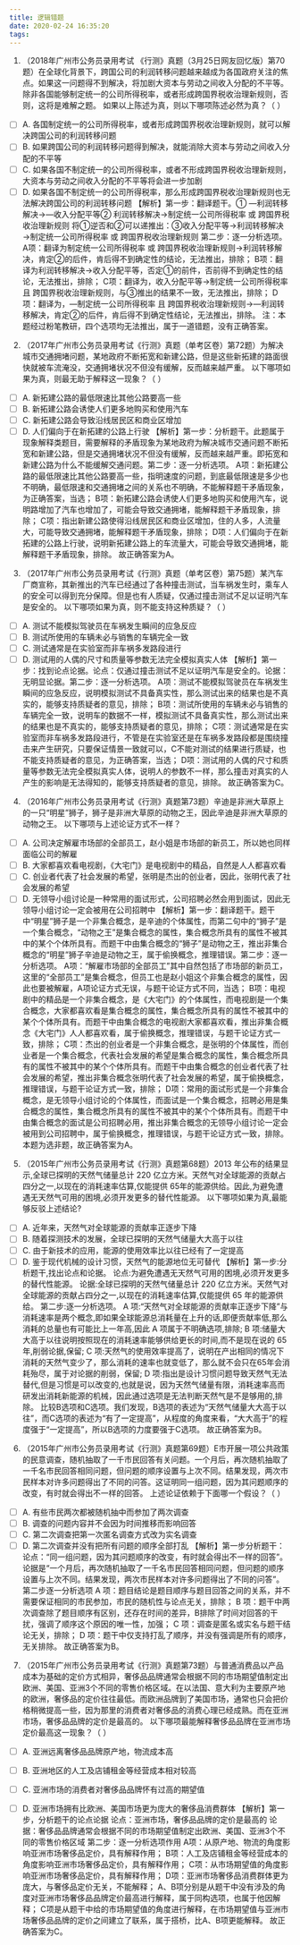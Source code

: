 ```yaml
---
title: 逻辑错题
date: 2020-02-24 16:35:20
tags:
---
```


1. （2018年广州市公务员录用考试 《行测》真题（3月25日网友回忆版）第70题）在全球化背景下，跨国公司的利润转移问题越来越成为各国政府关注的焦点。如果这一问题得不到解决，将加剧大资本与劳动之间收入分配的不平等。除非各国能够制定统一的公司所得税率，或者形成跨国界税收治理新规则，否则，这将是难解之题。
如果以上陈述为真，则以下哪项陈述必然为真？（  ）
- [ ] A. 各国制定统一的公司所得税率，或者形成跨国界税收治理新规则，就可以解决跨国公司的利润转移问题
- [ ] B. 如果跨国公司的利润转移问题得到解决，就能消除大资本与劳动之间收入分配的不平等
- [ ] C. 如果各国不制定统一的公司所得税率，或者不形成跨国界税收治理新规则，大资本与劳动之间收入分配的不平等将会进一步加剧
- [ ] D. 如果各国不制定统一的公司所得税率，那么形成跨国界税收治理新规则也无法解决跨国公司的利润转移问题
【解析】第一步：翻译题干。① —利润转移解决→—收入分配平等② 利润转移解决→制定统一公司所得税率 或 跨国界税收治理新规则
将①逆否和②可以递推出：③收入分配平等→利润转移解决→制定统一公司所得税率 或 跨国界税收治理新规则
第二步：逐一分析选项。
A项：翻译为制定统一公司所得税率 或 跨国界税收治理新规则→利润转移解决，肯定②的后件，肯后得不到确定性的结论，无法推出，排除；
B项：翻译为利润转移解决→收入分配平等，否定①的前件，否前得不到确定性的结论，无法推出，排除；
C项：翻译为，收入分配平等→制定统一公司所得税率 且 跨国界税收治理新规则，与③推出的结果不一致，无法推出，排除；
D项：翻译为，—制定统一公司所得税率 且 跨国界税收治理新规则→—利润转移解决，肯定②的后件，肯后得不到确定性结论，无法推出，排除。
注：本题经过粉笔教研，四个选项均无法推出，属于一道错题，没有正确答案。

2. （2017年广州市公务员录用考试《行测》真题（单考区卷）第72题）为解决城市交通拥堵问题，某地政府不断拓宽和新建公路，但是这些新拓建的路面很快就被车流淹没，交通拥堵状况不但没有缓解，反而越来越严重。
以下哪项如果为真，则最无助于解释这一现象？（  ）
- [ ] A. 新拓建公路的最低限速比其他公路要高一些
- [ ] B. 新拓建公路会诱使人们更多地购买和使用汽车
- [ ] C. 新拓建公路会导致沿线居民区和商业区增加
- [ ] D. 人们偏向于在新拓建的公路上行驶
【解析】第一步：分析题干。此题属于现象解释类题目，需要解释的矛盾现象为某地政府为解决城市交通问题不断拓宽和新建公路，但是交通拥堵状况不但没有缓解，反而越来越严重。即拓宽和新建公路为什么不能缓解交通问题。第二步：逐一分析选项。
A项：新拓建公路的最低限速比其他公路要高一些，指明速度的问题，到底最低限速是多少也不明确，最低限速和交通拥堵之间的关系也不明确，不能解释题干矛盾现象，为正确答案，当选；
B项：新拓建公路会诱使人们更多地购买和使用汽车，说明路增加了汽车也增加了，可能会导致交通拥堵，能解释题干矛盾现象，排除；
C项：指出新建公路使得沿线居民区和商业区增加，住的人多，人流量大，可能导致交通拥堵，能解释题干矛盾现象，排除；
D项：人们偏向于在新拓建的公路上行驶，说明新拓建公路上的车流量大，可能会导致交通拥堵，能解释题干矛盾现象，排除。
故正确答案为A。

3. （2017年广州市公务员录用考试《行测》真题（单考区卷）第75题）某汽车厂商宣称，其新推出的汽车已经通过了各种撞击测试，当车祸发生时，乘车人的安全可以得到充分保障。但是也有人质疑，仅通过撞击测试不足以证明汽车是安全的。
以下哪项如果为真，则不能支持这种质疑？（  ）
- [ ] A. 测试不能模拟驾驶员在车祸发生瞬间的应急反应
- [ ] B. 测试所使用的车辆未必与销售的车辆完全一致
- [ ] C. 测试通常是在实验室而非车祸多发路段进行
- [ ] D. 测试用的人偶的尺寸和质量等参数无法完全模拟真实人体
【解析】第一步：找到论点论据。论点：仅通过撞击测试不足以证明汽车是安全的。论据：无明显论据。第二步：逐一分析选项。
A项：测试不能模拟驾驶员在车祸发生瞬间的应急反应，说明模拟测试不具备真实性，那么测试出来的结果也是不真实的，能够支持质疑者的意见，排除；
B项：测试所使用的车辆未必与销售的车辆完全一致，说明车的数据不一样，模拟测试不具备真实性，那么测试出来的结果也是不真实的，能够支持质疑者的意见，排除；
C项：测试通常是在实验室而非车祸多发路段进行，不管是在实验室还是在车祸多发路段都是围绕撞击来产生研究，只要保证情景一致就可以，C不能对测试的结果进行质疑，也不能支持质疑者的意见，为正确答案，当选；
D项：测试用的人偶的尺寸和质量等参数无法完全模拟真实人体，说明人的参数不一样，那么撞击对真实的人产生的影响是无法得知的，能够支持质疑者的意见，排除。
故正确答案为C。

4. （2016年广州市公务员录用考试《行测》真题第73题）辛迪是非洲大草原上的一只“明星”狮子，狮子是非洲大草原的动物之王，因此辛迪是非洲大草原的动物之王。
以下哪项与上述论证方式不一样？
- [ ] A. 公司决定解雇市场部的全部员工，赵小姐是市场部的新员工，所以她也同样面临公司的解雇
- [ ] B. 大家都喜欢看电视剧，《大宅门》是电视剧中的精品，自然是人人都喜欢看
- [ ] C. 创业者代表了社会发展的希望，张明是杰出的创业者，因此，张明代表了社会发展的希望
- [ ] D. 无领导小组讨论是一种常用的面试形式，公司招聘必然会用到面试，因此无领导小组讨论一定会被用在公司招聘中
【解析】第一步：翻译题干。题干中“明星”狮子是一个非集合概念，是辛迪的个体属性，而第二句中的“狮子”是一个集合概念，“动物之王”是集合概念的属性，集合概念所具有的属性不被其中的某个个体所具有。而题干中由集合概念的“狮子”是动物之王，推出非集合概念的“明星”狮子辛迪是动物之王，属于偷换概念，推理错误。第二步：逐一分析选项。
A项：“解雇市场部的全部员工”其中自然包括了市场部的新员工，这里的“全部员工”是集合概念，但员工也是赵小姐这个非集合概念的属性，因此也要被解雇，A项论证方式无误，与题干论证方式不同，当选；
B项：电视剧中的精品是一个非集合概念，是《大宅门》的个体属性，而电视剧是一个集合概念，大家都喜欢看是集合概念的属性，集合概念所具有的属性不被其中的某个个体所具有。而题干中由集合概念的电视剧大家都喜欢看，推出非集合概念《大宅门》人人都喜欢看，属于偷换概念，推理错误，与题干论证方式一致，排除；
C项：杰出的创业者是一个非集合概念，是张明的个体属性，而创业者是一个集合概念，代表社会发展的希望是集合概念的属性，集合概念所具有的属性不被其中的某个个体所具有。而题干中由集合概念的创业者代表了社会发展的希望，推出非集合概念张明代表了社会发展的希望，属于偷换概念，推理错误，与题干论证方式一致，排除；
D项：常用的面试形式是一个非集合概念，是无领导小组讨论的个体属性，而面试是一个集合概念，招聘必用是集合概念的属性，集合概念所具有的属性不被其中的某个个体所具有。而题干中由集合概念的面试是公司招聘必用，推出非集合概念的无领导小组讨论一定会被用到公司招聘中，属于偷换概念，推理错误，与题干论证方式一致，排除。
本题为选非题，故正确答案为A。

5. （2015年广州市公务员录用考试《行测》真题第68题）2013 年公布的结果显示,全球已探明的天然气储量总计 220 亿立方米。天然气对全球能源的贡献占四分之一,以现在的消耗速率估算,仅能提供 65年的能源供给。因此,为避免遭遇无天然气可用的困境,必须开发更多的替代性能源。
以下哪项如果为真,最能够反驳上述结论?
- [ ] A. 近年来，天然气对全球能源的贡献率正逐步下降
- [ ] B. 随着探测技术的发展，全球已探明的天然气储量大大高于以往
- [ ] C. 由于新技术的应用，能源的使用效率比以往已经有了一定提高
- [ ] D. 鉴于现代机械的设计习惯，天然气的能源地位无可替代
【解析】第一步:分析题干,找出论点和论据。
论点:为避免遭遇无天然气可用的困境,必须开发更多的替代性能源。
论据:全球已探明的天然气储量总计 220 亿立方米。天然气对全球能源的贡献占四分之一,以现在的消耗速率估算,仅能提供 65 年的能源供给。
第二步:逐一分析选项。
A 项:“天然气对全球能源的贡献率正逐步下降”与消耗速率是两个概念,即如果全球能源总消耗量在上升的话,即便贡献率低,那么消耗的总量也有可能比上一年高,因此 A 项属于不明确选项,排除;
B 项:储量大大高于以往说明按照现在的消耗速率能够供给更长的时间,而不是现在说的 65 年,削弱论据,保留;
C 项:天然气的使用效率提高了，说明在产出相同的情况下消耗的天然气变少了，那么消耗的速率也就变低了，那么就不会只在65年会消耗殆尽，属于对论据的削弱，保留;
D 项:指出是设计习惯问题导致天然气无法替代,但是习惯是可以改变的,也就是说，因为天然气储量有限，消耗速率高而研发出消耗新能源的机械，因此通过选项是无法判断天然气是不是够用的,排除。
比较B选项和C选项。我们发现，B选项的表述为“天然气储量大大高于以往”，而C选项的表述为“有了一定提高”，从程度的角度来看，“大大高于”的程度强于“一定提高”，所以B选项的力度要强于C选项。
故正确答案为B。

6. （2015年广州市公务员录用考试《行测》真题第69题）E市开展一项公共政策的民意调查，随机抽取了一千市民回答有关问题。一个月后，再次随机抽取了一千名市民回答相同问题，但问题的顺序设置与上次不同。结果发现，两次市民样本对许多问题得出了不同的问答。这证明同一组问题，因为其问题顺序的改变，有时就会得出不一样的回答。
上述论证依赖于下面哪一个假设？（  ）
- [ ] A. 有些市民两次都被随机抽中而参加了两次调查
- [ ] B. 调查的问题内容并不会因为时间推移而影响回答
- [ ] C. 第二次调查把第一次匿名调查方式改为实名调查
- [ ] D. 第二次调查并没有把所有问题的顺序全部打乱
【解析】第一步分析题干：
论点：“同一组问题，因为其问题顺序的改变，有时就会得出不一样的回答”。
论据是“一个月后，再次随机抽取了一千名市民回答相同问题，但问题的顺序设置与上次不同。结果发现，两次市民样本对许多问题得出了不同的问答”。
第二步逐一分析选项 
A 项：题目结论是题目顺序与题目回答之间的关系，并不需要保证相同的市民参加，市民的随机性与论点无关，排除；
B 项：题干中两次调查除了题目顺序有区别，还存在时间的差异，B排除了时间对回答的干扰，强调了顺序这个原因的唯一性，加强；
C 项：调查是匿名或实名与题干结论无关，排除；
D 项：题干中仅支持打乱了顺序，并没有强调是所有的顺序，无关排除。
故正确答案为B。

7. （2015年广州市公务员录用考试《行测》真题第73题）与普通消费品以产品成本为基础的定价方式相异，奢侈品品牌通常会根据不同的市场期望值制定出欧洲、美国、亚洲3个不同的零售价格区域。在以法国、意大利为主要原产地的欧洲，奢侈品的定价往往最低。而欧洲品牌到了美国市场，通常也只会把价格稍微提高一些，因为那里的消费者对奢侈品的消费心理已经成熟。而在亚洲市场，奢侈品品牌的定价是最高的。
以下哪项最能解释奢侈品品牌在亚洲市场定价最高这一现象？（  ）
- [ ] A. 亚洲远离奢侈品品牌原产地，物流成本高
- [ ] B. 亚洲地区的人工及店铺租金等经营成本相对较高
- [ ] C. 亚洲市场的消费者对奢侈品品牌怀有过高的期望值
- [ ] D. 亚洲市场拥有比欧洲、美国市场更为庞大的奢侈品消费群体
【解析】第一步，分析题干的论点论据
论点：亚洲市场，奢侈品品牌的定价是最高的
论据：奢侈品品牌通常会根据不同的市场期望值制定出欧洲、美国、亚洲3个不同的零售价格区域
第二步：逐一分析选项作用
A项：从原产地、物流的角度影响亚洲市场奢侈品定价，具有解释作用；
B项：人工及店铺租金等经营成本的角度影响亚洲市场奢侈品定价，具有解释作用；
C项：从市场期望值的角度影响亚洲市场奢侈品定价，具有解释作用；
D项：亚洲市场奢侈品消费群体更为庞大，与奢侈品定价无关，不能解释；
A、B项分别是从题干中没有涉及的角度对亚洲市场奢侈品品牌定价最高进行解释，属于同构选项，也属于他因解释；
C项是从题干中给的市场期望值的角度进行解释，在市场期望值与亚洲市场奢侈品品牌的定价之间建立了联系，属于搭桥，比A、B项更能解释。
故正确答案为C。


